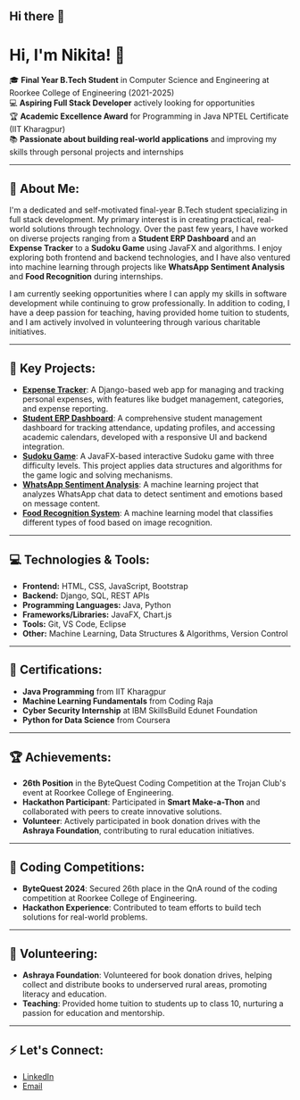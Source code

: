 ## Hi there 👋

<!--
**nikita123Chauhan/nikita123Chauhan** is a ✨ _special_ ✨ repository because its `README.md` (this file) appears on your GitHub profile.

Here are some ideas to get you started:

- 🔭 I’m currently working on ...
- 🌱 I’m currently learning ...
- 👯 I’m looking to collaborate on ...
- 🤔 I’m looking for help with ...
- 💬 Ask me about ...
- 📫 How to reach me: ...
- 😄 Pronouns: ...
- ⚡ Fun fact: ...
-->
# Hi, I'm Nikita! 👋

🎓 **Final Year B.Tech Student** in Computer Science and Engineering at Roorkee College of Engineering (2021-2025)  
💻 **Aspiring Full Stack Developer** actively looking for opportunities  
🏆 **Academic Excellence Award** for Programming in Java NPTEL Certificate (IIT Kharagpur)  
📚 **Passionate about building real-world applications** and improving my skills through personal projects and internships

---

## 🚀 About Me:
I'm a dedicated and self-motivated final-year B.Tech student specializing in full stack development. My primary interest is in creating practical, real-world solutions through technology. Over the past few years, I have worked on diverse projects ranging from a **Student ERP Dashboard** and an **Expense Tracker** to a **Sudoku Game** using JavaFX and algorithms. I enjoy exploring both frontend and backend technologies, and I have also ventured into machine learning through projects like **WhatsApp Sentiment Analysis** and **Food Recognition** during internships.

I am currently seeking opportunities where I can apply my skills in software development while continuing to grow professionally. In addition to coding, I have a deep passion for teaching, having provided home tuition to students, and I am actively involved in volunteering through various charitable initiatives.

---

## 🌟 Key Projects:
- **[Expense Tracker](link-to-your-project-repo)**: A Django-based web app for managing and tracking personal expenses, with features like budget management, categories, and expense reporting.
- **[Student ERP Dashboard](link-to-your-project-repo)**: A comprehensive student management dashboard for tracking attendance, updating profiles, and accessing academic calendars, developed with a responsive UI and backend integration.
- **[Sudoku Game](link-to-your-project-repo)**: A JavaFX-based interactive Sudoku game with three difficulty levels. This project applies data structures and algorithms for the game logic and solving mechanisms.
- **[WhatsApp Sentiment Analysis](link-to-your-project-repo)**: A machine learning project that analyzes WhatsApp chat data to detect sentiment and emotions based on message content.
- **[Food Recognition System](link-to-your-project-repo)**: A machine learning model that classifies different types of food based on image recognition.

---

## 💻 Technologies & Tools:
- **Frontend:** HTML, CSS, JavaScript, Bootstrap  
- **Backend:** Django, SQL, REST APIs  
- **Programming Languages:** Java, Python  
- **Frameworks/Libraries:** JavaFX, Chart.js  
- **Tools:** Git, VS Code, Eclipse  
- **Other:** Machine Learning, Data Structures & Algorithms, Version Control

---

## 📜 Certifications:
- **Java Programming** from IIT Kharagpur  
- **Machine Learning Fundamentals** from Coding Raja  
- **Cyber Security Internship** at IBM SkillsBuild Edunet Foundation  
- **Python for Data Science** from Coursera  

---

## 🏆 Achievements:
- **26th Position** in the ByteQuest Coding Competition at the Trojan Club's event at Roorkee College of Engineering.
- **Hackathon Participant**: Participated in **Smart Make-a-Thon** and collaborated with peers to create innovative solutions.
- **Volunteer**: Actively participated in book donation drives with the **Ashraya Foundation**, contributing to rural education initiatives.

---

## 🏅 Coding Competitions:
- **ByteQuest 2024**: Secured 26th place in the QnA round of the coding competition at Roorkee College of Engineering.
- **Hackathon Experience**: Contributed to team efforts to build tech solutions for real-world problems.

---

## 🤝 Volunteering:
- **Ashraya Foundation**: Volunteered for book donation drives, helping collect and distribute books to underserved rural areas, promoting literacy and education.  
- **Teaching**: Provided home tuition to students up to class 10, nurturing a passion for education and mentorship.

---

## ⚡ Let's Connect:
- [LinkedIn](www.linkedin.com/in/nikita107)
- [Email](mailto:12nikitachauhan2004@gmail.com)

